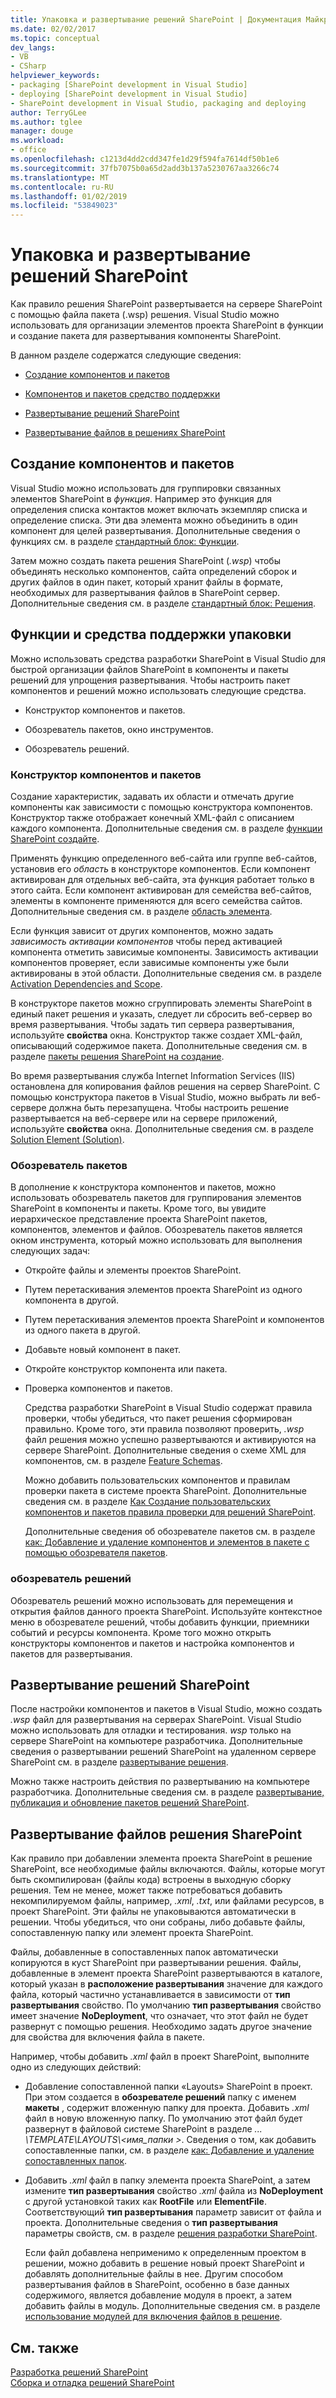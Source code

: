 ```yaml
---
title: Упаковка и развертывание решений SharePoint | Документация Майкрософт
ms.date: 02/02/2017
ms.topic: conceptual
dev_langs:
- VB
- CSharp
helpviewer_keywords:
- packaging [SharePoint development in Visual Studio]
- deploying [SharePoint development in Visual Studio]
- SharePoint development in Visual Studio, packaging and deploying
author: TerryGLee
ms.author: tglee
manager: douge
ms.workload:
- office
ms.openlocfilehash: c1213d4dd2cdd347fe1d29f594fa7614df50b1e6
ms.sourcegitcommit: 37fb7075b0a65d2add3b137a5230767aa3266c74
ms.translationtype: MT
ms.contentlocale: ru-RU
ms.lasthandoff: 01/02/2019
ms.locfileid: "53849023"
---
```

# <a name="package-and-deploy-sharepoint-solutions"></a>Упаковка и развертывание решений SharePoint
  Как правило решения SharePoint развертывается на сервере SharePoint с помощью файла пакета (.wsp) решения. Visual Studio можно использовать для организации элементов проекта SharePoint в функции и создание пакета для развертывания компоненты SharePoint.  
  
 В данном разделе содержатся следующие сведения:  
  
-   [Создание компонентов и пакетов](#Creating)  
  
-   [Компонентов и пакетов средство поддержки](#Tools)  
  
-   [Развертывание решений SharePoint](#Deploying)  
  
-   [Развертывание файлов в решениях SharePoint](#DeployingFiles)  
  
## <a name="create-features-and-packages"></a>Создание компонентов и пакетов
 Visual Studio можно использовать для группировки связанных элементов SharePoint в *функция*. Например это функция для определения списка контактов может включать экземпляр списка и определение списка. Эти два элемента можно объединить в один компонент для целей развертывания. Дополнительные сведения о функциях см. в разделе [стандартный блок: Функции](http://go.microsoft.com/fwlink/?LinkID=169183).  
  
 Затем можно создать пакета решения SharePoint (*.wsp*) чтобы объединять несколько компонентов, сайта определений сборок и других файлов в один пакет, который хранит файлы в формате, необходимых для развертывания файлов в SharePoint сервер. Дополнительные сведения см. в разделе [стандартный блок: Решения](http://go.microsoft.com/fwlink/?LinkID=169186).  
  
## <a name="feature-and-packaging-tool-support"></a>Функции и средства поддержки упаковки
 Можно использовать средства разработки SharePoint в Visual Studio для быстрой организации файлов SharePoint в компоненты и пакеты решений для упрощения развертывания. Чтобы настроить пакет компонентов и решений можно использовать следующие средства.  
  
-   Конструктор компонентов и пакетов.  
  
-   Обозреватель пакетов, окно инструментов.  
  
-   Обозреватель решений.  
  
### <a name="feature-designer-and-package-designer"></a>Конструктор компонентов и пакетов
 Создание характеристик, задавать их области и отмечать другие компоненты как зависимости с помощью конструктора компонентов. Конструктор также отображает конечный XML-файл с описанием каждого компонента. Дополнительные сведения см. в разделе [функции SharePoint создайте](../sharepoint/creating-sharepoint-features.md).  
  
 Применять функцию определенного веб-сайта или группе веб-сайтов, установив его *область* в конструкторе компонентов. Если компонент активирован для отдельных веб-сайта, эта функция работает только в этого сайта. Если компонент активирован для семейства веб-сайтов, элементы в компоненте применяются для всего семейства сайтов. Дополнительные сведения см. в разделе [область элемента](http://go.microsoft.com/fwlink/?LinkID=169189).  
  
 Если функция зависит от других компонентов, можно задать *зависимость активации компонентов* чтобы перед активацией компонента отметить зависимые компоненты. Зависимость активации компонентов проверяет, если зависимые компоненты уже были активированы в этой области. Дополнительные сведения см. в разделе [Activation Dependencies and Scope](http://go.microsoft.com/fwlink/?LinkID=169190).  
  
 В конструкторе пакетов можно сгруппировать элементы SharePoint в единый пакет решения и указать, следует ли сбросить веб-сервер во время развертывания. Чтобы задать тип сервера развертывания, используйте **свойства** окна. Конструктор также создает XML-файл, описывающий содержимое пакета. Дополнительные сведения см. в разделе [пакеты решения SharePoint на создание](../sharepoint/creating-sharepoint-solution-packages.md).  
  
 Во время развертывания служба Internet Information Services (IIS) остановлена для копирования файлов решения на сервер SharePoint. С помощью конструктора пакетов в Visual Studio, можно выбрать ли веб-сервере должна быть перезапущена. Чтобы настроить решение развертывается на веб-сервере или на сервере приложений, используйте **свойства** окна. Дополнительные сведения см. в разделе [Solution Element (Solution)](http://go.microsoft.com/fwlink/?LinkID=169191).  
  
### <a name="packaging-explorer"></a>Обозреватель пакетов  
 В дополнение к конструктора компонентов и пакетов, можно использовать обозреватель пакетов для группирования элементов SharePoint в компоненты и пакеты. Кроме того, вы увидите иерархическое представление проекта SharePoint пакетов, компонентов, элементов и файлов. Обозреватель пакетов является окном инструмента, который можно использовать для выполнения следующих задач:  
  
- Откройте файлы и элементы проектов SharePoint.  
  
- Путем перетаскивания элементов проекта SharePoint из одного компонента в другой.  
  
- Путем перетаскивания элементов проекта SharePoint и компонентов из одного пакета в другой.  
  
- Добавьте новый компонент в пакет.  
  
- Откройте конструктор компонента или пакета.  
  
- Проверка компонентов и пакетов.  
  
  Средства разработки SharePoint в Visual Studio содержат правила проверки, чтобы убедиться, что пакет решения сформирован правильно. Кроме того, эти правила позволяют проверить, *.wsp* файл решения можно успешно развертываются и активируются на сервере SharePoint. Дополнительные сведения о схеме XML для компонентов, см. в разделе [Feature Schemas](http://go.microsoft.com/fwlink/?LinkID=169192).  
  
  Можно добавить пользовательских компонентов и правилам проверки пакета в системе проекта SharePoint. Дополнительные сведения см. в разделе [Как Создание пользовательских компонентов и пакетов правила проверки для решений SharePoint](../sharepoint/how-to-create-custom-feature-and-package-validation-rules-for-sharepoint-solutions.md).  
  
  Дополнительные сведения об обозревателе пакетов см. в разделе [как: Добавление и удаление компонентов и элементов в пакете с помощью обозревателя пакетов](../sharepoint/how-to-add-and-remove-features-and-items-to-a-package-by-using-the-packaging-explorer.md).  
  
### <a name="solution-explorer"></a>обозреватель решений
 Обозреватель решений можно использовать для перемещения и открытия файлов данного проекта SharePoint. Используйте контекстное меню в обозревателе решений, чтобы добавить функции, приемники событий и ресурсы компонента. Кроме того можно открыть конструкторы компонентов и пакетов и настройка компонентов и пакетов для развертывания.  
  
## <a name="deploy-sharepoint-solutions"></a>Развертывание решений SharePoint
 После настройки компонентов и пакетов в Visual Studio, можно создать *.wsp* файл для развертывания на серверах SharePoint. Visual Studio можно использовать для отладки и тестирования. *wsp* только на сервере SharePoint на компьютере разработчика. Дополнительные сведения о развертывании решений SharePoint на удаленном сервере SharePoint см. в разделе [развертывание решения](http://go.microsoft.com/fwlink/?LinkID=169194).  
  
 Можно также настроить действия по развертыванию на компьютере разработчика. Дополнительные сведения см. в разделе [развертывание, публикация и обновление пакетов решений SharePoint](../sharepoint/deploying-publishing-and-upgrading-sharepoint-solution-packages.md).  
  
## <a name="deploy-files-in-sharepoint-solutions"></a>Развертывание файлов решения SharePoint
 Как правило при добавлении элемента проекта SharePoint в решение SharePoint, все необходимые файлы включаются. Файлы, которые могут быть скомпилирован (файлы кода) встроены в выходную сборку решения. Тем не менее, может также потребоваться добавить некомпилируемом файлы, например, *.xml*, *.txt*, или файлами ресурсов, в проект SharePoint. Эти файлы не упаковываются автоматически в решении. Чтобы убедиться, что они собраны, либо добавьте файлы, сопоставленную папку или элемент проекта SharePoint.  
  
 Файлы, добавленные в сопоставленных папок автоматически копируются в куст SharePoint при развертывании решения. Файлы, добавленные в элемент проекта SharePoint развертываются в каталоге, который указан в **расположение развертывания** значение для каждого файла, который частично устанавливается в зависимости от **тип развертывания** свойство. По умолчанию **тип развертывания** свойство имеет значение **NoDeployment**, что означает, что этот файл не будет развернут с помощью решения. Необходимо задать другое значение для свойства для включения файла в пакете.  
  
 Например, чтобы добавить *.xml* файл в проект SharePoint, выполните одно из следующих действий:  
  
- Добавление сопоставленной папки «Layouts» SharePoint в проект. При этом создается в **обозревателе решений** папку с именем **макеты** , содержит вложенную папку для проекта. Добавить *.xml* файл в новую вложенную папку. По умолчанию этот файл будет развернут в файловой системе SharePoint в разделе *... \TEMPLATE\LAYOUTS\\\<имя_папки >*. Сведения о том, как добавить сопоставленные папки, см. в разделе [как: Добавление и удаление сопоставленных папок](../sharepoint/how-to-add-and-remove-mapped-folders.md).  
  
- Добавить *.xml* файл в папку элемента проекта SharePoint, а затем измените **тип развертывания** свойство *.xml* файла из **NoDeployment**  с другой установкой таких как **RootFile** или **ElementFile**. Соответствующий **тип развертывания** параметр зависит от файла и проекта. Дополнительные сведения о **тип развертывания** параметры свойств, см. в разделе [решения разработки SharePoint](../sharepoint/developing-sharepoint-solutions.md).  
  
  Если файл добавлена неприменимо к определенным проектом в решении, можно добавить в решение новый проект SharePoint и добавлять дополнительные файлы в нее. Другим способом развертывания файлов в SharePoint, особенно в базе данных содержимого, является добавление модуля в проект, а затем добавить файлы в модуль. Дополнительные сведения см. в разделе [использование модулей для включения файлов в решение](../sharepoint/using-modules-to-include-files-in-the-solution.md).  
  
## <a name="see-also"></a>См. также
 [Разработка решений SharePoint](../sharepoint/developing-sharepoint-solutions.md)   
 [Сборка и отладка решений SharePoint](../sharepoint/building-and-debugging-sharepoint-solutions.md)  
